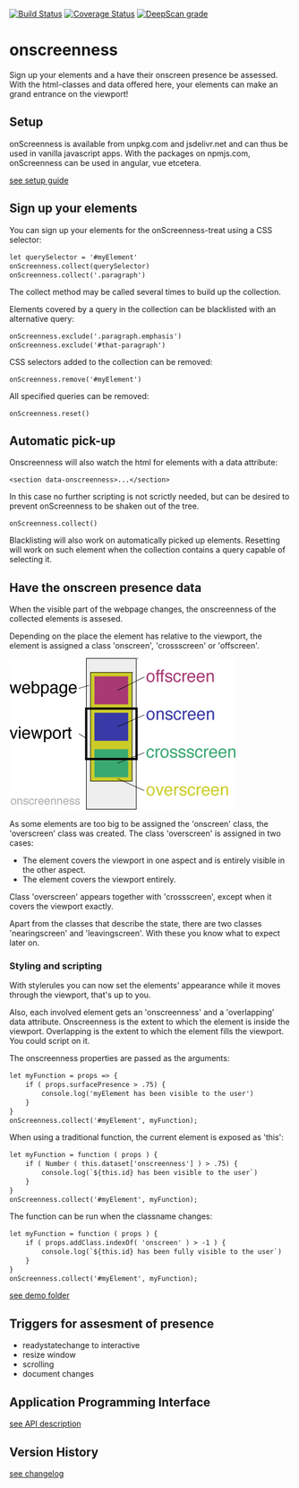 [![Build Status](https://travis-ci.com/ovanderzee/onscreenness.svg?branch=master)](https://travis-ci.com/ovanderzee/onscreenness)
[![Coverage Status](https://coveralls.io/repos/github/ovanderzee/onscreenness/badge.svg?branch=master)](https://coveralls.io/github/ovanderzee/onscreenness?branch=master)
[![DeepScan grade](https://deepscan.io/api/teams/4340/projects/6093/branches/49020/badge/grade.svg)](https://deepscan.io/dashboard#view=project&tid=4340&pid=6093&bid=49020)

# onscreenness
Sign up your elements and a have their onscreen presence be assessed. 
With the html-classes and data offered here, your elements 
can make an grand entrance on the viewport!


## Setup
onScreenness is available from unpkg.com and jsdelivr.net and can thus be used in vanilla javascript apps.
With the packages on npmjs.com, onScreenness can be used in angular, vue etcetera.

[see setup guide](./SETUP.md)


## Sign up your elements
You can sign up your elements for the onScreenness-treat using a CSS selector:

    let querySelector = '#myElement'
    onScreenness.collect(querySelector)
    onScreenness.collect('.paragraph')

The collect method may be called several times to build up the collection.

Elements covered by a query in the collection can be blacklisted with an alternative query:

    onScreenness.exclude('.paragraph.emphasis')
    onScreenness.exclude('#that-paragraph')

CSS selectors added to the collection can be removed:

    onScreenness.remove('#myElement')

All specified queries can be removed:

    onScreenness.reset()


## Automatic pick-up
Onscreenness will also watch the html for elements with a data attribute:

    <section data-onscreenness>...</section>

In this case no further scripting is not scrictly needed, 
but can be desired to prevent onScreenness to be shaken out of the tree. 

    onScreenness.collect()

Blacklisting will also work on automatically picked up elements.
Resetting will work on such element when the collection contains a query capable of selecting it.

## Have the onscreen presence data
When the visible part of the webpage changes, the onscreenness of the collected elements is assesed.

Depending on the place the element has relative to the viewport, the element is assigned
a class 'onscreen', 'crossscreen' or 'offscreen'.

![onscreenness classes](artefacts/classes.png)

As some elements are too big to be assigned the 'onscreen' class, the 'overscreen' class was created.
The class 'overscreen' is assigned in two cases:

* The element covers the viewport in one aspect and is entirely visible in the other aspect.
* The element covers the viewport entirely.

Class 'overscreen' appears together with 'crossscreen', except when it covers the viewport exactly.

Apart from the classes that describe the state, there are two classes 'nearingscreen' and 'leavingscreen'.
With these you know what to expect later on.

### Styling and scripting

With stylerules you can now set the elements' appearance while it moves through the viewport, 
that's up to you.

Also, each involved element gets an 'onscreenness' and a 'overlapping' data attribute.
Onscreenness is the extent to which the element is inside the viewport.
Overlapping is the extent to which the element fills the viewport.
You could script on it.

The onscreenness properties are passed as the arguments:

    let myFunction = props => { 
        if ( props.surfacePresence > .75) {
            console.log('myElement has been visible to the user')
        }
    }
    onScreenness.collect('#myElement', myFunction);

When using a traditional function, the current element is exposed as 'this':

    let myFunction = function ( props ) { 
        if ( Number ( this.dataset['onscreenness'] ) > .75) {
            console.log(`${this.id} has been visible to the user`)
        }
    }
    onScreenness.collect('#myElement', myFunction);

The function can be run when the classname changes:

    let myFunction = function ( props ) { 
        if ( props.addClass.indexOf( 'onscreen' ) > -1 ) {
            console.log(`${this.id} has been fully visible to the user`)
        }
    }
    onScreenness.collect('#myElement', myFunction);

[see  demo folder](./demo)


## Triggers for assesment of presence
* readystatechange to interactive
* resize window
* scrolling
* document changes


## Application Programming Interface
[see API description](./API.md)


## Version History
[see changelog](./CHANGELOG.md)